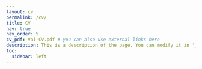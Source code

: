 ```yaml
---
layout: cv
permalink: /cv/
title: CV
nav: true
nav_order: 5
cv_pdf: Vai-CV.pdf # you can also use external links here
description: This is a description of the page. You can modify it in '_pages/cv.md'. You can also change or remove the top pdf download button.
toc:
  sidebar: left
---
```

